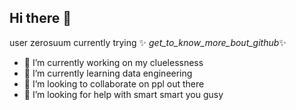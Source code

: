 ## Hi there 👋

user zerosuum currently trying ✨ _get_to_know_more_bout_github_✨

- 🔭 I’m currently working on my cluelessness
- 🌱 I’m currently learning data engineering
- 👯 I’m looking to collaborate on ppl out there
- 🤔 I’m looking for help with smart smart you gusy


